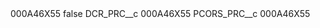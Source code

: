 <?xml version="1.0" encoding="UTF-8"?>
<CustomMetadata xmlns="http://soap.sforce.com/2006/04/metadata" xmlns:xsi="http://www.w3.org/2001/XMLSchema-instance" xmlns:xsd="http://www.w3.org/2001/XMLSchema">
    <label>000A46X55</label>
    <protected>false</protected>
    <values>
        <field>DCR_PRC__c</field>
        <value xsi:type="xsd:string">000A46X55</value>
    </values>
    <values>
        <field>PCORS_PRC__c</field>
        <value xsi:type="xsd:string">000A46X55</value>
    </values>
</CustomMetadata>
